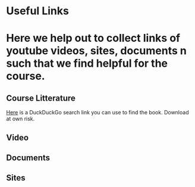 # Useful Links
Here we help out to collect links of youtube videos, sites, documents n such that we find helpful for the course.
======

## Course Litterature
[Here](https://duckduckgo.com/?q=Applying+UML+and+Patterns+3rd+Edition%2C+filetype%3A+pdf&t=ffnt&ia=web) is a DuckDuckGo search link you can use to find the book. Download at own risk.

## Video

## Documents

## Sites